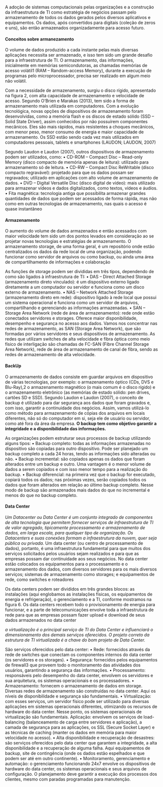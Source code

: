 A adoção de sistemas computacionais pelas organizações e a construção da infraestrutura de TI como estratégia de negócios passam pelo armazenamento de todos os dados gerados pelos diversos aplicativos e equipamentos. Os dados, após convertidos para digitais (coleção de zeros e uns), são então armazenados organizadamente para acesso futuro.

#### Conceitos sobre armanezamento 

O volume de dados produzido a cada instante pelas mais diversas aplicações necessita ser armazenado, e isso tem sido um grande desafio para a infraestrutura de TI. O armazenamento, das informações, inicialmente em memórias semicondutoras, as chamadas memórias de acesso volátil1 (RAM – Random-access Memory), durante a execução de programas pelo microprocessador, precisa ser realizado em algum meio não volátil.

Com a necessidade de armazenamento, surgiu o disco rígido, apresentado na figura 2, com alta capacidade de armazenamento e velocidade de acesso. Segundo O’Brien e Marakas (2013), tem sido a forma de armazenamento mais utilizada em computadores. Com a evolução tecnológica, novas opções de dispositivos de armazenamento foram desenvolvidas, como a memória flash e os discos de estado sólido (SSD – Solid State Driver), assim conhecidos por não possuírem componentes mecânicos. Eles são mais rápidos, mais resistentes a choques mecânicos, com menor peso, menor consumo de energia e maior capacidade de armazenamento. Os SSD estão sendo cada vez mais utilizados em computadores pessoais, tablets e smartphones (LAUDON; LAUDON, 2007)

Segundo Laudon e Laudon (2007), outros dispositivos de armazenamento podem ser utilizados, como:
• CD-ROM – Compact Disc – Read-only Memory (disco compacto de memória apenas de leitura): utilizado para armazenamento
só de leitura.
• CD-RW – Compact Disc ReWritable (disco compacto regravável):
projetado para que os dados possam ser regravados; utilizado
em aplicações com alto volume de armazenamento de dados.
• DVD – Digital Versatile Disc (disco digital de vídeo): mais utilizado para armazenar vídeos e dados digitalizados, como textos,
vídeos e áudios.
• Fita magnética: tecnologia antiga que possibilita armazenar grandes quantidades de dados que podem ser acessados de forma
rápida, mas não como em outras tecnologias de armazenamento, nas quais o acesso é quase instantâneo

#### Armazenamento 
O aumento do volume de dados armazenados e então acessados com maior velocidade tem sido um dos pontos levados em consideração ao se projetar novas tecnologias e estratégias de armazenamento. O armazenamento storage, de uma forma geral, é um repositório onde estão centralizados os dados da rede local de uma organização, podendo funcionar como servidor de arquivos ou como backup, ou ainda uma área de compartilhamento de informações e colaboração

As funções de storage podem ser divididas em três tipos, dependendo de como são ligados à infraestrutura de TI:
• DAS – Direct Attached Storage (armazenamento direto vinculado): é um dispositivo externo ligado diretamente a um
computador ou servidor e funciona como um disco externo de
armazenamento.
• NAS – Network Attached Storage (armazenamento direto em
rede): dispositivo ligado à rede local que possui um sistema
operacional e funciona como um servidor de arquivos, compartilhando e gerenciando as informações armazenadas.
• SAN – Storage Area Network (rede de área de armazenamento): rede onde estão conectados servidores e storages. Oferece
maior disponibilidade, desempenho e segurança no acesso aos
dados.
Vamos nos concentrar nas redes de armazenamento, as SAN
(Storage Area Network), que são formadas por vários servidores e seus
dispositivos de armazenamento. As redes que utilizam switches de alta
velocidade e fibra óptica como meio físico de interligação são chamadas de FC-SAN (Fibre Channel Storage Area Network), rede de área de armazenamento de canal de fibra, sendo as redes de armazenamento de alta velocidade.

#### BackUp
O armazenamento de dados consiste em guardar arquivos em dispositivo de várias tecnologias, por exemplo: o armazenamento óptico (CDs, DVS e Blu-Ray),2 o armazenamento magnético (o mais comum é o disco rígido) e o armazenamento eletrônico (as memórias de estado sólido: pen drives, cartões SD e SSD). Segundo Laudon e Laudon (2007), o conceito de backup é utilizado para dar segurança aos dados que foram gravados e, com isso, garantir a continuidade dos negócios. Assim, vamos utilizá-lo como método para armazenamento de cópias dos arquivos em locais diferentes, não só do computador em si, seja ele de usuário ou servidor, como até fora da área da empresa. **O backup tem como objetivo garantir a integridade e a disponibilidade das informações.**

As organizações podem estruturar seus processos de backup utilizando alguns tipos:
• Backup completo: todas as informações armazenadas no dispositivo são copiadas para outro dispositivo. Pode ser planejado
um backup completo a cada 24 horas, tendo as informações sido
alteradas ou não.
• Backup incremental: são copiados apenas os dados que foram
alterados entre um backup e outro. Uma vantagem é o menor
volume de dados a serem copiados e com isso menor tempo
para a realização do backup.
• Backup diferencial: na primeira vez que o backup for executado,
copiará todos os dados; nas próximas vezes, serão copiados todos os dados que foram alterados em relação ao último backup
completo. Nesse modo de backup são armazenados mais dados
do que no incremental e menos do que no backup completo. 

#### Data Center 
*Um Datacenter ou Data Center é um conjunto integrado de componentes de alta tecnologia que permitem fornecer serviços de infraestrutura de TI de valor agregado, tipicamente processamento e armazenamento de dados, em larga escala, para qualquer tipo de organização. Os Datacenters e suas conexões formam a infraestrutura da nuvem, quer seja pública ou privada.*
Um data center (ou centro de processamento de dados), portanto, é uma infraestrutura fundamental para que muitos dos serviços solicitados pelos usuários sejam realizados e para que as empresas possam dar continuidade aos seus negócios. No data center estão colocados os equipamentos para o processamento e o armazenamento dos dados, com diversos servidores para os mais diversos serviços; sistemas de armazenamento como storages; e equipamentos de rede, como switches e roteadores

Os data centers podem ser divididos em três grandes blocos: as instalações (aqui englobamos as instalações físicas, os equipamentos de energia e refrigeração), o gerenciamento e a TI, conforme mostramos na figura 6. Os data centers recebem todo o provisionamento de energia para funcionar, e a parte de telecomunicações envolve toda a infraestrutura de rede para que as empresas possam fazer upload e download de seus dados armazenados no data center

*a virtualização é o principal serviço de TI do Data Center e influenciará o dimensionamento dos demais serviços oferecidos. O projeto correto da estrutura de TI virtualizada é a chave do bom projeto de Data Center.*

São serviços oferecidos pelo data center:
• Rede: fornecidos através da rede de switches que conectam
os componentes internos do data center (os servidores e os
storages).
• Segurança: fornecidos pelos equipamentos de firewall3
 que proveem todo o monitoramento das atividades dos usuários, garantindo a segurança das informações.
• Processamento: responsáveis pelo desempenho do data center,
envolvem os servidores e sua arquitetura, os sistemas operacionais e os processadores.
• Armazenamento: fornecem o armazenamento de dados em
storage. Diversas redes de armazenamento são construídas no
data center. Aqui os níveis de disponibilidade e segurança são
fundamentais.
• Virtualização: com esses serviços, um servidor físico pode ser
utilizado para diversas aplicações em sistemas operacionais
diferentes, otimizando os recursos de hardware do data center.
Nesse ponto, os sistemas operacionais de virtualização são
fundamentais.
Aplicação: envolvem os serviços de load-balancing (balanceamento de carga entre servidores e aplicação), a camada de
segurança para as aplicações, os SSL (Secure Socket Layer)
e as técnicas de caching (manter os dados em memória para
maior velocidade no acesso).
• Alta disponibilidade e recuperação de desastres: são serviços
oferecidos pelo data center que garantem a integridade, a alta
disponibilidade e a recuperação de alguma falha. Aqui equipamentos de backup, site de contingência (onde os dados estão
espelhados e que podem ser até em outro continente).
• Monitoramento, gerenciamento e automação: o gerenciamento
funcionando 24x7 envolve os dispositivos de hardware do data
center, os sistemas operacionais e seus arquivos de configuração. O planejamento deve garantir a execução dos processos dos
clientes, mesmo com paradas programadas para manutenção.